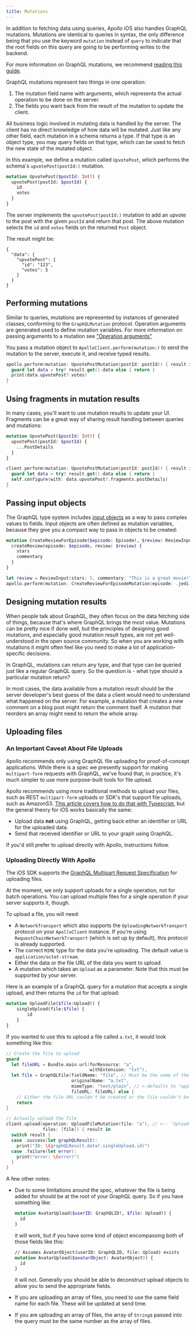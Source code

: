 ```yaml
---
title: Mutations
---
```


In addition to fetching data using queries, Apollo iOS also handles GraphQL mutations. Mutations are identical to queries in syntax, the only difference being that you use the keyword `mutation` instead of `query` to indicate that the root fields on this query are going to be performing writes to the backend.

For more information on GraphQL mutations, we recommend [reading this guide](https://graphql.org/learn/queries/#mutations).

GraphQL mutations represent two things in one operation:

1. The mutation field name with arguments, which represents the actual operation to be done on the server.
2. The fields you want back from the result of the mutation to update the client.

All business logic involved in mutating data is handled by the server. The client has no direct knowledge of how data will be mutated. Just like any other field, each mutation in a schema returns a type. If that type is an object type, you may query fields on that type, which can be used to fetch the new state of the mutated object.

In this example, we define a mutation called `UpvotePost`, which performs the schema's `upvotePost(postId:)` mutation.

```graphql
mutation UpvotePost($postId: Int!) {
  upvotePost(postId: $postId) {
    id
    votes
  }
}
```

The server implements the `upvotePost(postId:)` mutation to add an upvote to the post with the given `postId` and return that post. The above mutation selects the `id` and `votes` fields on the returned `Post` object.

The result might be:

```
{
  "data": {
    "upvotePost": {
      "id": "123",
      "votes": 5
    }
  }
}
```

## Performing mutations

Similar to queries, mutations are represented by instances of generated classes, conforming to the `GraphQLMutation` protocol. Operation arguments are generated used to define mutation variables. For more information on passing arguments to a mutation see ["Operation arguments"](./fetching-data#operation-arguments)

You pass a mutation object to `ApolloClient.perform(mutation:)` to send the mutation to the server, execute it, and receive typed results.

```swift
apollo.perform(mutation: UpvotePostMutation(postId: postId)) { result in
  guard let data = try? result.get().data else { return }
  print(data.upvotePost?.votes)
}
```

## Using fragments in mutation results

In many cases, you'll want to use mutation results to update your UI. Fragments can be a great way of sharing result handling between queries and mutations:

```graphql
mutation UpvotePost($postId: Int!) {
  upvotePost(postId: $postId) {
    ...PostDetails
  }
}
```

```swift
client.perform(mutation: UpvotePostMutation(postId: postId)) { result in
  guard let data = try? result.get().data else { return }
  self.configure(with: data.upvotePost?.fragments.postDetails)
}
```

## Passing input objects

The GraphQL type system includes [input objects](http://graphql.org/learn/schema/#input-types) as a way to pass complex values to fields. Input objects are often defined as mutation variables, because they give you a compact way to pass in objects to be created:

```graphql
mutation CreateReviewForEpisode($episode: Episode!, $review: ReviewInput!) {
  createReview(episode: $episode, review: $review) {
    stars
    commentary
  }
}
```

```swift
let review = ReviewInput(stars: 5, commentary: "This is a great movie!")
apollo.perform(mutation: CreateReviewForEpisodeMutation(episode: .jedi, review: review))
```

## Designing mutation results

When people talk about GraphQL, they often focus on the data fetching side of things, because that's where GraphQL brings the most value. Mutations can be pretty nice if done well, but the principles of designing good mutations, and especially good mutation result types, are not yet well-understood in the open source community. So when you are working with mutations it might often feel like you need to make a lot of application-specific decisions.

In GraphQL, mutations can return any type, and that type can be queried just like a regular GraphQL query. So the question is - what type should a particular mutation return?

In most cases, the data available from a mutation result should be the server developer's best guess of the data a client would need to understand what happened on the server. For example, a mutation that creates a new comment on a blog post might return the comment itself. A mutation that reorders an array might need to return the whole array.

## Uploading files

### An Important Caveat About File Uploads
Apollo recommends only using GraphQL file uploading for proof-of-concept applications. While there is a spec we presently support for making `multipart-form` requests with GraphQL, we've found that, in practice, it's much simpler to use more purpose-built tools for file upload.

Apollo recommends using more traditional methods to upload your files, such as REST `multipart-form` uploads or SDK's that support file uploads, such as AmazonS3. [This article covers how to do that with Typescript](https://www.apollographql.com/blog/graphql-file-uploads-with-react-hooks-typescript-amazon-s3-tutorial-ef39d21066a2), but the general theory for iOS works basically the same:

- Upload data **not** using GraphQL, getting back either an identifier or URL for the uploaded data.
- Send that received identifier or URL to your graph using GraphQL.

If you'd still prefer to upload directly with Apollo, instructions follow.

### Uploading Directly With Apollo

The iOS SDK supports the [GraphQL Multipart Request Specification](https://github.com/jaydenseric/graphql-multipart-request-spec#multipart-form-field-structure) for uploading files.

At the moment, we only support uploads for a single operation, not for batch operations. You can upload multiple files for a single operation if your server supports it, though.

To upload a file, you will need:

- A `NetworkTransport` which also supports the `UploadingNetworkTransport` protocol on your `ApolloClient` instance. If you're using `RequestChainNetworkTransport` (which is set up by default), this protocol is already supported.
- The correct `MIME` type for the data you're uploading. The default value is `application/octet-stream`.
- Either the data or the file URL of the data you want to upload.
- A mutation which takes an `Upload` as a parameter. Note that this must be supported by your server.

Here is an example of a GraphQL query for a mutation that accepts a single upload, and then returns the `id` for that upload:

```graphql
mutation UploadFile($file:Upload!) {
    singleUpload(file:$file) {
        id
    }
}
```

If you wanted to use this to upload a file called `a.txt`, it would look something like this:

```swift
// Create the file to upload
guard
  let fileURL = Bundle.main.url(forResource: "a",
                                withExtension: "txt"),
  let file = GraphQLFile(fieldName: "file", // Must be the name of the field the file is being uploaded to
                         originalName: "a.txt",
                         mimeType: "text/plain", // <-defaults to "application/octet-stream"
                         fileURL: fileURL) else {
    // Either the file URL couldn't be created or the file couldn't be created.
    return
}

// Actually upload the file
client.upload(operation: UploadFileMutation(file: "a"), // <-- `Upload` is a custom scalar that's a `String` under the hood.
              files: [file]) { result in
  switch result {
  case .success(let graphQLResult):
    print("ID: \(graphQLResult.data?.singleUpload.id)")
  case .failure(let error):
    print("error: \(error)")
  }
}
```

A few other notes:

- Due to some limitations around the spec, whatever the file is being added for should be at the root of your GraphQL query. So if you have something like:

    ```graphql
    mutation AvatarUpload($userID: GraphQLID!, $file: Upload!) {
      id
    }
    ```

    it will work, but if you have some kind of object encompassing both of those fields like this:

    ```graphql
    // Assumes AvatarObject(userID: GraphQLID, file: Upload) exists
    mutation AvatarUpload($avatarObject: AvatarObject!) {
      id
    }
    ```

    it will not. Generally you should be able to deconstruct upload objects to allow you to send the appropriate fields.

- If you are uploading an array of files, you need to use the same field name for each file. These will be updated at send time.
- If you are uploading an array of files, the array of `String`s passed into the query must be the same number as the array of files.
